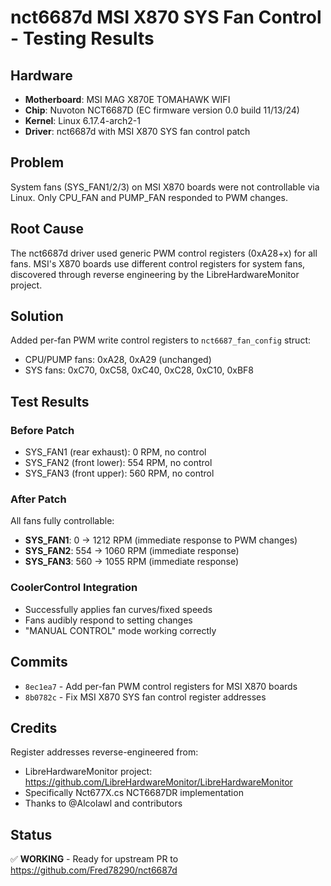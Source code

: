 # nct6687d MSI X870 SYS Fan Control - Testing Results

## Hardware
- **Motherboard**: MSI MAG X870E TOMAHAWK WIFI
- **Chip**: Nuvoton NCT6687D (EC firmware version 0.0 build 11/13/24)
- **Kernel**: Linux 6.17.4-arch2-1
- **Driver**: nct6687d with MSI X870 SYS fan control patch

## Problem
System fans (SYS_FAN1/2/3) on MSI X870 boards were not controllable via Linux. Only CPU_FAN and PUMP_FAN responded to PWM changes.

## Root Cause
The nct6687d driver used generic PWM control registers (0xA28+x) for all fans. MSI's X870 boards use different control registers for system fans, discovered through reverse engineering by the LibreHardwareMonitor project.

## Solution
Added per-fan PWM write control registers to `nct6687_fan_config` struct:
- CPU/PUMP fans: 0xA28, 0xA29 (unchanged)
- SYS fans: 0xC70, 0xC58, 0xC40, 0xC28, 0xC10, 0xBF8

## Test Results

### Before Patch
- SYS_FAN1 (rear exhaust): 0 RPM, no control
- SYS_FAN2 (front lower): 554 RPM, no control
- SYS_FAN3 (front upper): 560 RPM, no control

### After Patch
All fans fully controllable:
- **SYS_FAN1**: 0 → 1212 RPM (immediate response to PWM changes)
- **SYS_FAN2**: 554 → 1060 RPM (immediate response)
- **SYS_FAN3**: 560 → 1055 RPM (immediate response)

### CoolerControl Integration
- Successfully applies fan curves/fixed speeds
- Fans audibly respond to setting changes
- "MANUAL CONTROL" mode working correctly

## Commits
- `8ec1ea7` - Add per-fan PWM control registers for MSI X870 boards
- `8b0782c` - Fix MSI X870 SYS fan control register addresses

## Credits
Register addresses reverse-engineered from:
- LibreHardwareMonitor project: https://github.com/LibreHardwareMonitor/LibreHardwareMonitor
- Specifically Nct677X.cs NCT6687DR implementation
- Thanks to @Alcolawl and contributors

## Status
✅ **WORKING** - Ready for upstream PR to https://github.com/Fred78290/nct6687d
